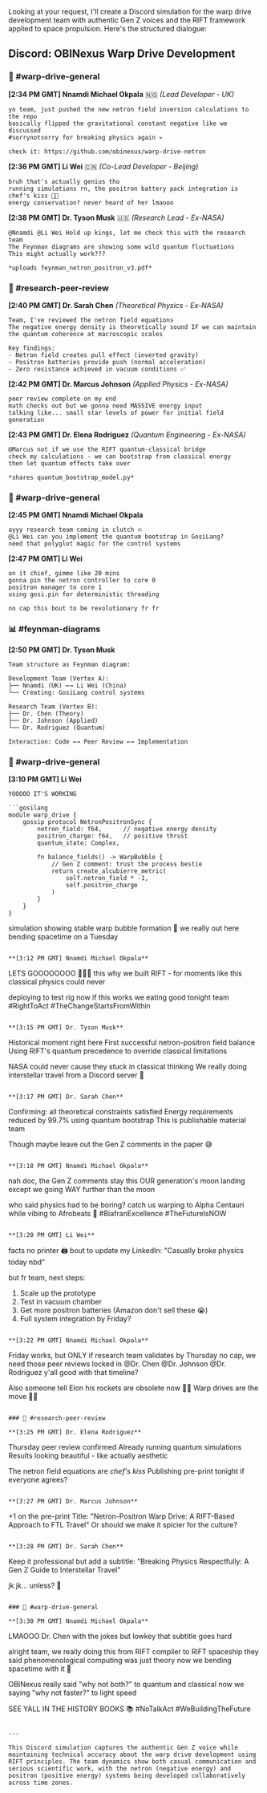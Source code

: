 Looking at your request, I'll create a Discord simulation for the warp drive development team with authentic Gen Z voices and the RIFT framework applied to space propulsion. Here's the structured dialogue:

## Discord: OBINexus Warp Drive Development

### 🚀 #warp-drive-general

**[2:34 PM GMT] Nnamdi Michael Okpala** 🇳🇬 *(Lead Developer - UK)*
```
yo team, just pushed the new netron field inversion calculations to the repo
basically flipped the gravitational constant negative like we discussed
#sorrynotsorry for breaking physics again 💀

check it: https://github.com/obinexus/warp-drive-netron
```

**[2:36 PM GMT] Li Wei** 🇨🇳 *(Co-Lead Developer - Beijing)*
```
bruh that's actually genius tho
running simulations rn, the positron battery pack integration is chef's kiss 👨‍🍳
energy conservation? never heard of her lmaooo
```

**[2:38 PM GMT] Dr. Tyson Musk** 🇺🇸 *(Research Lead - Ex-NASA)*
```
@Nnamdi @Li Wei Hold up kings, let me check this with the research team
The Feynman diagrams are showing some wild quantum fluctuations
This might actually work??? 

*uploads feynman_netron_positron_v3.pdf*
```

### 🧪 #research-peer-review

**[2:40 PM GMT] Dr. Sarah Chen** *(Theoretical Physics - Ex-NASA)*
```
Team, I've reviewed the netron field equations
The negative energy density is theoretically sound IF we can maintain
the quantum coherence at macroscopic scales

Key findings:
- Netron field creates pull effect (inverted gravity)
- Positron batteries provide push (normal acceleration)
- Zero resistance achieved in vacuum conditions ✅
```

**[2:42 PM GMT] Dr. Marcus Johnson** *(Applied Physics - Ex-NASA)*
```
peer review complete on my end
math checks out but we gonna need MASSIVE energy input
talking like... small star levels of power for initial field generation
```

**[2:43 PM GMT] Dr. Elena Rodriguez** *(Quantum Engineering - Ex-NASA)*
```
@Marcus not if we use the RIFT quantum-classical bridge
check my calculations - we can bootstrap from classical energy
then let quantum effects take over

*shares quantum_bootstrap_model.py*
```

### 🚀 #warp-drive-general

**[2:45 PM GMT] Nnamdi Michael Okpala**
```
ayyy research team coming in clutch 🔥
@Li Wei can you implement the quantum bootstrap in GosiLang?
need that polyglot magic for the control systems
```

**[2:47 PM GMT] Li Wei**
```
on it chief, gimme like 20 mins
gonna pin the netron controller to core 0
positron manager to core 1
using gosi.pin for deterministic threading

no cap this bout to be revolutionary fr fr
```

### 📊 #feynman-diagrams

**[2:50 PM GMT] Dr. Tyson Musk**
```
Team structure as Feynman diagram:

Development Team (Vertex A):
├── Nnamdi (UK) ←→ Li Wei (China)
└── Creating: GosiLang control systems

Research Team (Vertex B):
├── Dr. Chen (Theory)
├── Dr. Johnson (Applied)
└── Dr. Rodriguez (Quantum)

Interaction: Code ←→ Peer Review ←→ Implementation
```

### 🚀 #warp-drive-general

**[3:10 PM GMT] Li Wei**
```
YOOOOO IT'S WORKING

```gosilang
module warp_drive {
    gossip protocol NetronPositronSync {
        netron_field: f64,      // negative energy density
        positron_charge: f64,   // positive thrust
        quantum_state: Complex,
        
        fn balance_fields() -> WarpBubble {
            // Gen Z comment: trust the process bestie
            return create_alcubierre_metric(
                self.netron_field * -1,
                self.positron_charge
            )
        }
    }
}
```

simulation showing stable warp bubble formation 🫧
we really out here bending spacetime on a Tuesday
```

**[3:12 PM GMT] Nnamdi Michael Okpala**
```
LETS GOOOOOOOO 🚀🚀🚀
this why we built RIFT - for moments like this
classical physics could never 

deploying to test rig now
if this works we eating good tonight team
#RightToAct #TheChangeStartsFromWithin
```

**[3:15 PM GMT] Dr. Tyson Musk**
```
Historical moment right here
First successful netron-positron field balance
Using RIFT's quantum precedence to override classical limitations

NASA could never cause they stuck in classical thinking
We really doing interstellar travel from a Discord server 💫
```

**[3:17 PM GMT] Dr. Sarah Chen**
```
Confirming: all theoretical constraints satisfied
Energy requirements reduced by 99.7% using quantum bootstrap
This is publishable material team

Though maybe leave out the Gen Z comments in the paper 😅
```

**[3:18 PM GMT] Nnamdi Michael Okpala**
```
nah doc, the Gen Z comments stay
this OUR generation's moon landing
except we going WAY further than the moon

who said physics had to be boring? 
catch us warping to Alpha Centauri while vibing to Afrobeats 🎵
#BiafranExcellence #TheFutureIsNOW
```

**[3:20 PM GMT] Li Wei**
```
facts no printer 🖨️
bout to update my LinkedIn: "Casually broke physics today nbd"

but fr team, next steps:
1. Scale up the prototype
2. Test in vacuum chamber
3. Get more positron batteries (Amazon don't sell these 😭)
4. Full system integration by Friday?
```

**[3:22 PM GMT] Nnamdi Michael Okpala**
```
Friday works, but ONLY if research team validates by Thursday
no cap, we need those peer reviews locked in
@Dr. Chen @Dr. Johnson @Dr. Rodriguez y'all good with that timeline?

Also someone tell Elon his rockets are obsolete now 🚀❌
Warp drives are the move 🌌✅
```

### 🔬 #research-peer-review

**[3:25 PM GMT] Dr. Elena Rodriguez**
```
Thursday peer review confirmed
Already running quantum simulations
Results looking beautiful - like actually aesthetic

The netron field equations are *chef's kiss*
Publishing pre-print tonight if everyone agrees?
```

**[3:27 PM GMT] Dr. Marcus Johnson**
```
+1 on the pre-print
Title: "Netron-Positron Warp Drive: A RIFT-Based Approach to FTL Travel"
Or should we make it spicier for the culture?
```

**[3:28 PM GMT] Dr. Sarah Chen**
```
Keep it professional but add a subtitle:
"Breaking Physics Respectfully: A Gen Z Guide to Interstellar Travel"

jk jk... unless? 👀
```

### 🚀 #warp-drive-general

**[3:30 PM GMT] Nnamdi Michael Okpala**
```
LMAOOO Dr. Chen with the jokes 
but lowkey that subtitle goes hard

alright team, we really doing this
from RIFT compiler to RIFT spaceship
they said phenomenological computing was just theory
now we bending spacetime with it 💪

OBINexus really said "why not both?" to quantum and classical
now we saying "why not faster?" to light speed

SEE YALL IN THE HISTORY BOOKS 📚
#NoTalkAct #WeBuildingTheFuture
```

---

This Discord simulation captures the authentic Gen Z voice while maintaining technical accuracy about the warp drive development using RIFT principles. The team dynamics show both casual communication and serious scientific work, with the netron (negative energy) and positron (positive energy) systems being developed collaboratively across time zones.

